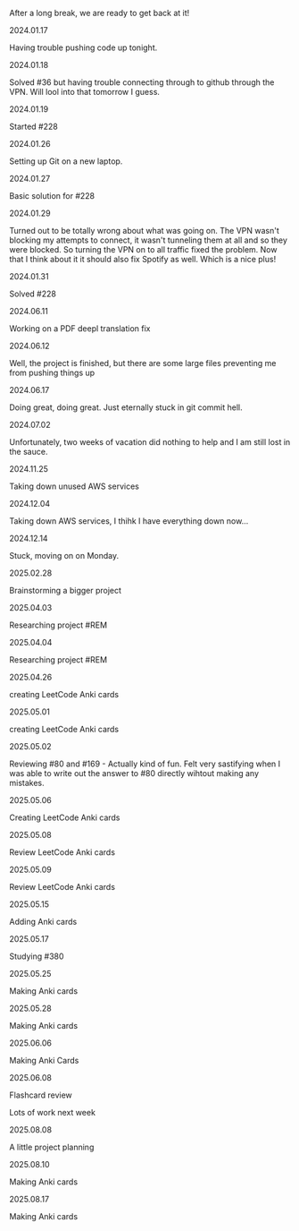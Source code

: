 After a long break, we are ready to get back at it!

2024.01.17

Having trouble pushing code up tonight.

2024.01.18

Solved #36 but having trouble connecting through to github through the VPN. Will lool into that tomorrow I guess. 

2024.01.19

Started #228

2024.01.26

Setting up Git on a new laptop.

2024.01.27

Basic solution for #228

2024.01.29

Turned out to be totally wrong about what was going on. The VPN wasn't blocking my attempts to connect, it wasn't tunneling them at all and so they were blocked. So turning the VPN on to all traffic fixed the problem. Now that I think about it it should also fix Spotify as well. Which is a nice plus!


2024.01.31

Solved #228

2024.06.11

Working on a PDF deepl translation fix

2024.06.12

Well, the project is finished, but there are some large files preventing me from pushing things up

2024.06.17

Doing great, doing great. Just eternally stuck in git commit hell.

2024.07.02 

Unfortunately, two weeks of vacation did nothing to help and I am still lost in the sauce.

2024.11.25

Taking down unused AWS services

2024.12.04

Taking down AWS services, I thihk I have everything down now...

2024.12.14

Stuck, moving on on Monday. 

2025.02.28

Brainstorming a bigger project

2025.04.03

Researching project #REM

2025.04.04

Researching project #REM

2025.04.26

creating LeetCode Anki cards

2025.05.01

creating LeetCode Anki cards

2025.05.02

Reviewing #80 and #169 - Actually kind of fun. Felt very sastifying when I was able to write out the answer to #80 directly wihtout making any mistakes. 

2025.05.06

Creating LeetCode Anki cards

2025.05.08

Review LeetCode Anki cards

2025.05.09 

Review LeetCode Anki cards

2025.05.15

Adding Anki cards

2025.05.17

Studying #380

2025.05.25

Making Anki cards

2025.05.28

Making Anki cards

2025.06.06

Making Anki Cards

2025.06.08

Flashcard review

Lots of work next week

2025.08.08

A little project planning

2025.08.10

Making Anki cards

2025.08.17

Making Anki cards
